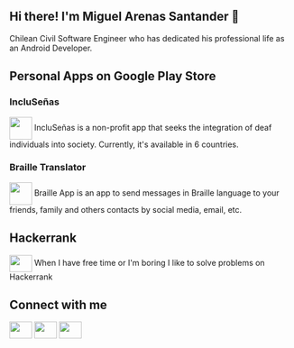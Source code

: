 ## Hi there! I'm Miguel Arenas Santander 👋

Chilean Civil Software Engineer who has dedicated his professional life as an Android Developer. <br>

## Personal Apps on Google Play Store
### IncluSeñas
<a href="https://play.google.com/store/apps/details?id=app.aresan.miguel.inclusenas&pcampaignid=web_share" target="blank"><img align="center" src="https://play-lh.googleusercontent.com/p4KNrt7KibSldCW4PtJqDV3u3aNFI8DoxDjDFfOdGGr_NZ-r-zVT1aRP-YmCZJhZYA=w480-h960" height="40" width="40" /></a>
IncluSeñas is a non-profit app that seeks the integration of deaf individuals into society. Currently, it's available in 6 countries.<br>

### Braille Translator
<a href="https://play.google.com/store/apps/details?id=aresan.app.brailleapp&pcampaignid=web_share" target="blank"><img align="center" src="https://play-lh.googleusercontent.com/uXOcHomRwFADi6d_6mJBNzbjErijLnrXu0bv0ydiM_3fER5E7YnkWOMHtAwLSwHjzJqE=w480-h960" height="40" width="40" /></a>
Braille App is an app to send messages in Braille language to your friends, family and others contacts by social media, email, etc.

## Hackerrank
<a href="https://www.hackerrank.com/profile/maresan91" target="blank"><img align="center" src="https://cdn.worldvectorlogo.com/logos/hackerrank.svg" height="30" width="40" /></a>
When I have free time or I'm boring I like to solve problems on Hackerrank <br>

## Connect with me 
<a href="https://www.linkedin.com/in/maresan/" target="blank"><img align="center" src="https://cdn.worldvectorlogo.com/logos/linkedin-icon-2.svg" height="30" width="40" /></a>
<a href="https://www.instagram.com/migue.aresan" target="blank"><img align="center" src="https://cdn.worldvectorlogo.com/logos/instagram-2016-5.svg" height="30" width="40" /></a>
<a href="https://github.com/maresan" target="blank"><img align="center" src="https://cdn.worldvectorlogo.com/logos/github-icon-2.svg" height="30" width="40" /></a>
    
